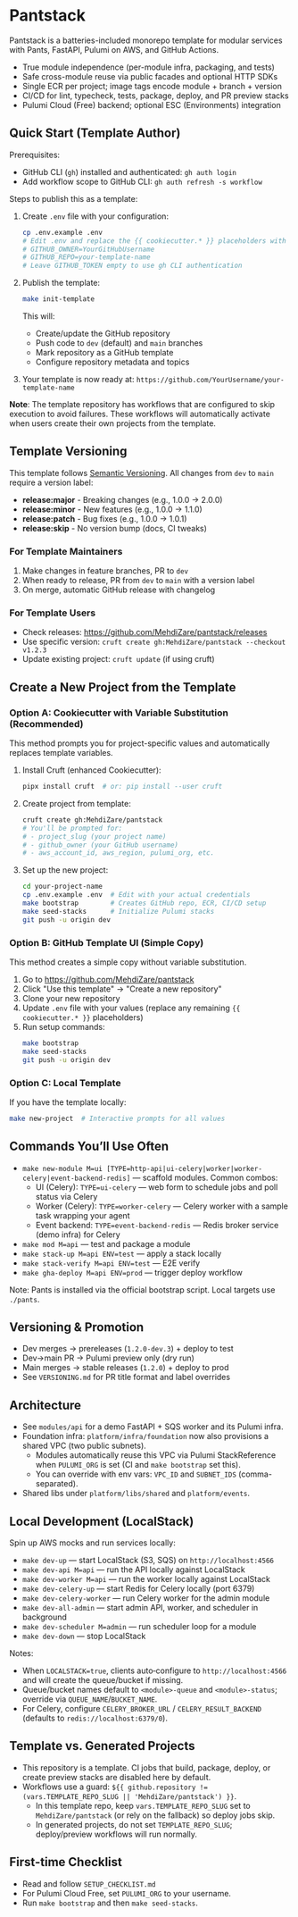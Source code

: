 # Pantstack

Pantstack is a batteries-included monorepo template for modular services with Pants, FastAPI, Pulumi on AWS, and GitHub Actions.

- True module independence (per-module infra, packaging, and tests)
- Safe cross-module reuse via public facades and optional HTTP SDKs
- Single ECR per project; image tags encode module + branch + version
- CI/CD for lint, typecheck, tests, package, deploy, and PR preview stacks
- Pulumi Cloud (Free) backend; optional ESC (Environments) integration

## Quick Start (Template Author)

Prerequisites:
- GitHub CLI (`gh`) installed and authenticated: `gh auth login`
- Add workflow scope to GitHub CLI: `gh auth refresh -s workflow`

Steps to publish this as a template:

1) Create `.env` file with your configuration:
   ```bash
   cp .env.example .env
   # Edit .env and replace the {{ cookiecutter.* }} placeholders with actual values:
   # GITHUB_OWNER=YourGitHubUsername
   # GITHUB_REPO=your-template-name
   # Leave GITHUB_TOKEN empty to use gh CLI authentication
   ```

2) Publish the template:
   ```bash
   make init-template
   ```
   This will:
   - Create/update the GitHub repository
   - Push code to `dev` (default) and `main` branches
   - Mark repository as a GitHub template
   - Configure repository metadata and topics

3) Your template is now ready at: `https://github.com/YourUsername/your-template-name`

**Note**: The template repository has workflows that are configured to skip execution to avoid failures. These workflows will automatically activate when users create their own projects from the template.

## Template Versioning

This template follows [Semantic Versioning](https://semver.org/). All changes from `dev` to `main` require a version label:

- **release:major** - Breaking changes (e.g., 1.0.0 → 2.0.0)
- **release:minor** - New features (e.g., 1.0.0 → 1.1.0)
- **release:patch** - Bug fixes (e.g., 1.0.0 → 1.0.1)
- **release:skip** - No version bump (docs, CI tweaks)

### For Template Maintainers
1. Make changes in feature branches, PR to `dev`
2. When ready to release, PR from `dev` to `main` with a version label
3. On merge, automatic GitHub release with changelog

### For Template Users
- Check releases: https://github.com/MehdiZare/pantstack/releases
- Use specific version: `cruft create gh:MehdiZare/pantstack --checkout v1.2.3`
- Update existing project: `cruft update` (if using cruft)

## Create a New Project from the Template

### Option A: Cookiecutter with Variable Substitution (Recommended)

This method prompts you for project-specific values and automatically replaces template variables.

1) Install Cruft (enhanced Cookiecutter):
   ```bash
   pipx install cruft  # or: pip install --user cruft
   ```

2) Create project from template:
   ```bash
   cruft create gh:MehdiZare/pantstack
   # You'll be prompted for:
   # - project_slug (your project name)
   # - github_owner (your GitHub username)
   # - aws_account_id, aws_region, pulumi_org, etc.
   ```

3) Set up the new project:
   ```bash
   cd your-project-name
   cp .env.example .env  # Edit with your actual credentials
   make bootstrap        # Creates GitHub repo, ECR, CI/CD setup
   make seed-stacks      # Initialize Pulumi stacks
   git push -u origin dev
   ```

### Option B: GitHub Template UI (Simple Copy)

This method creates a simple copy without variable substitution.

1) Go to https://github.com/MehdiZare/pantstack
2) Click "Use this template" → "Create a new repository"
3) Clone your new repository
4) Update `.env` file with your values (replace any remaining `{{ cookiecutter.* }}` placeholders)
5) Run setup commands:
   ```bash
   make bootstrap
   make seed-stacks
   git push -u origin dev
   ```

### Option C: Local Template

If you have the template locally:
```bash
make new-project  # Interactive prompts for all values
```

## Commands You’ll Use Often

- `make new-module M=ui [TYPE=http-api|ui-celery|worker|worker-celery|event-backend-redis]` — scaffold modules. Common combos:
  - UI (Celery): `TYPE=ui-celery` — web form to schedule jobs and poll status via Celery
  - Worker (Celery): `TYPE=worker-celery` — Celery worker with a sample task wrapping your agent
  - Event backend: `TYPE=event-backend-redis` — Redis broker service (demo infra) for Celery
- `make mod M=api` — test and package a module
- `make stack-up M=api ENV=test` — apply a stack locally
- `make stack-verify M=api ENV=test` — E2E verify
- `make gha-deploy M=api ENV=prod` — trigger deploy workflow

Note: Pants is installed via the official bootstrap script. Local targets use `./pants`.

## Versioning & Promotion

- Dev merges → prereleases (`1.2.0-dev.3`) + deploy to test
- Dev→main PR → Pulumi preview only (dry run)
- Main merges → stable releases (`1.2.0`) + deploy to prod
- See `VERSIONING.md` for PR title format and label overrides

## Architecture

- See `modules/api` for a demo FastAPI + SQS worker and its Pulumi infra.
- Foundation infra: `platform/infra/foundation` now also provisions a shared VPC (two public subnets).
  - Modules automatically reuse this VPC via Pulumi StackReference when `PULUMI_ORG` is set (CI and `make bootstrap` set this).
  - You can override with env vars: `VPC_ID` and `SUBNET_IDS` (comma-separated).
- Shared libs under `platform/libs/shared` and `platform/events`.

## Local Development (LocalStack)

Spin up AWS mocks and run services locally:

- `make dev-up` — start LocalStack (S3, SQS) on `http://localhost:4566`
- `make dev-api M=api` — run the API locally against LocalStack
- `make dev-worker M=api` — run the worker locally against LocalStack
- `make dev-celery-up` — start Redis for Celery locally (port 6379)
- `make dev-celery-worker` — run Celery worker for the admin module
- `make dev-all-admin` — start admin API, worker, and scheduler in background
- `make dev-scheduler M=admin` — run scheduler loop for a module
- `make dev-down` — stop LocalStack

Notes:
- When `LOCALSTACK=true`, clients auto‑configure to `http://localhost:4566` and will create the queue/bucket if missing.
- Queue/bucket names default to `<module>-queue` and `<module>-status`; override via `QUEUE_NAME`/`BUCKET_NAME`.
- For Celery, configure `CELERY_BROKER_URL` / `CELERY_RESULT_BACKEND` (defaults to `redis://localhost:6379/0`).

## Template vs. Generated Projects

- This repository is a template. CI jobs that build, package, deploy, or create preview stacks are disabled here by default.
- Workflows use a guard: `${{ github.repository != (vars.TEMPLATE_REPO_SLUG || 'MehdiZare/pantstack') }}`.
  - In this template repo, keep `vars.TEMPLATE_REPO_SLUG` set to `MehdiZare/pantstack` (or rely on the fallback) so deploy jobs skip.
  - In generated projects, do not set `TEMPLATE_REPO_SLUG`; deploy/preview workflows will run normally.

## First-time Checklist

- Read and follow `SETUP_CHECKLIST.md`
- For Pulumi Cloud Free, set `PULUMI_ORG` to your username.
- Run `make bootstrap` and then `make seed-stacks`.
